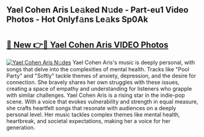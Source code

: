 ## Yael Cohen Aris Le𝚊ked N𝚞de - Part-eu1 Video Photos - Hot Onlyf𝚊ns Le𝚊ks Sp0Ak

# <h2><a href="http://ab17860.deff.icu/?id=Yael+Cohen+Aris">🔗 New 👉🔴 Yael Cohen Aris VIDEO Photos</a></h2>

[![Yael Cohen Aris N𝚞des](https://i.imgur.com/rIISA9y.gif)](http://ab17860.deff.icu/?id=Yael+Cohen+Aris)
Yael Cohen Aris's music is deeply personal, with songs that delve into the complexities of mental health. Tracks like "Pool Party" and "Softly" tackle themes of anxiety, depression, and the desire for connection. She bravely shares her own struggles with these issues, creating a space of empathy and understanding for listeners who grapple with similar challenges. Yael Cohen Aris is a rising star in the indie-pop scene. With a voice that evokes vulnerability and strength in equal measure, she crafts heartfelt songs that resonate with audiences on a deeply personal level. Her music tackles complex themes like mental health, heartbreak, and societal expectations, making her a voice for her generation.
